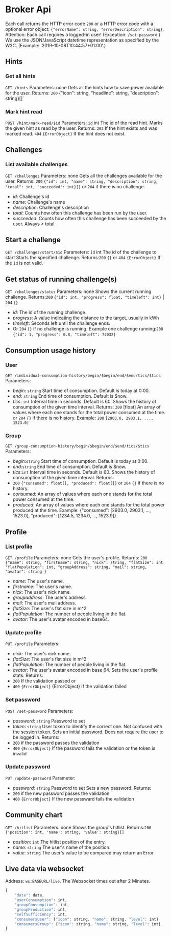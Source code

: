 # Broker Api
Each call returns the HTTP error code `200` or a HTTP error code with a optional error object: `{"errorName": string, "errorDescription": string}`.
Attention: Each call requires a logged-in user! (Exception: `/set-password`.) We use the JSON/JavaScript datetime representation as specified by the W3C. 
(Example: '2019-10-08T10:44:57+01:00'.)

## Hints
### Get all hints
`GET /hints`
Parameters: none
Gets all the hints how to save power available for the user.
Returns: `200` {"icon": string, "headline": string, "description": string}[]`

### Mark hint read
`POST /hint/mark-read/$id`
Parameters: `id` int The id of the read hint.
Marks the given hint as read by the user.
Returns: `202` If the hint exists and was marked read.
        `404` `{ErrorObject}` If the hint does not exist.

## Challenges
### List available challenges
`GET /challenges`
Parameters: none
Gets all the challenges available for the user.
Returns: `200` `{"id": int, "name": string, "description": string, "total": int, "succeeded": int}[]` or `204` if there is no challenge.
- *id*: Challenge's id
- *name*: Challenge's name
- *description*: Challenge's description
- *total*: Counts how often this challenge has been run by the user.
- *succeeded*: Counts how often this challenge has been succeeded by the user. Always < total.

## Start a challenge
`GET /challenges/start/$id`
Parameters: `id` int The id of the challenge to start
Starts the specified challenge.
Returns:`200` `{}`
    or `404` `{ErrorObject}` If the `id` is not valid.

## Get status of running challenge(s)
`GET /challenges/status`
Parameters: none
Shows the current running challenge.
Returns:`200` `{"id": int, "progress": float, "timeleft": int}` | `204` `{}`
- *id*: The id of the running challenge.
- *progress*: A value indicating the distance to the target, usually in kWh
- *timeleft*: Seconds left until the challenge ends.
- Or `204` `{}` if no challenge is running.
Example one challenge running:`200` `{"id": 1, "progress": 0.8, "timeleft": 72032}`


## Consumption usage history
### User
`GET /individual-consumption-history/begin/$begin/end/$end/tics/$tics`
Parameters:
- *begin*: `string` Start time of consumption. Default is today at 0:00.
- *end*: `string` End time of consumption. Default is $now.
- *tics*: `int` Interval time in seconds. Default is 60.
Shows the history of consumption of the given time interval.
Returns: `200` [float] An array of values where each one stands for the total power consumed at the time.
         or `204` `{}` if there is no history.
Example: `200` `[2903.0, 2903.1, ..., 1523.0] `

### Group
`GET /group-consumption-history/begin/$begin/end/$end/tics/$tics`
Parameters:
- *begin*:`string` Start time of consumption. Default is today at 0:00.
- *end*:`string` End time of consumption. Default is $now.
- *tics*:`int` Interval time in seconds. Default is 60.
Shows the history of consumption of the given time interval.
Returns:
- `200` `{"consumed": float[], "produced": float[]}` or `204` `{}` if there is no history.
- *consumed*: An array of values where each one stands for the total power consumed at the time.
- *produced*: An array of values where each one stands for the total power produced at the time.
Example: {"consumed": [2903.0, 2903.1, ..., 1523.0], "produced": [1234.5, 1234.0, ..., 1523.9]}

## Profile
### List profile
`GET /profile`
Parameters: none
Gets the user's profile.
Returns: `200` `{"name": string, "firstname": string, "nick": string, "flatSize": int, "flatPopulation": int, "groupAddress": string, "mail": string, "avatar": string }`
- *name*: The user's name.
- *firstname*: The user's name.
- *nick*: The user's nick name.
- *groupaddress*: The user's address.
- *mail*: The user's mail address.
- *flatSize*: The user's flat size in m^2
- *flatPopulation*: The number of people living in the flat.
- *avatar*: The user's avatar encoded in base64.

### Update  profile
`PUT /profile`
Parameters:
- *nick*: The user's nick name.
- *flatSize*: The user's flat size in m^2
- *flatPopulation*: The number of people living in the flat.
- *avatar*: The user's avatar encoded in base 64.
Sets the user's profile stats.
Returns:
- `200` If the validation passed or
- `400` `{ErrorObject}` {ErrorObject} If the validation failed


### Set password
`POST /set-password`
Parameters:
- *password*: `string` Password to set
- *token*: `string` User token to identify the correct one. Not confused with the session token.
Sets an initial password. Does not require the user to be logged in.
Returns:
- `200` if the password passes the validation
- `400` `{ErrorObject}` If the  password fails the validation or the token is invalid

### Update password
`PUT /update-password`
Parameter:
- *password*: `string` Password to set
Sets a new password.
Returns:
- `200` if the new password passes the validation
- `400` `{ErrorObject}` If the new passward fails the validation

## Community chart
`GET /hitlist`
Parameters: none
Shows the group's hitlist.
Returns:`200` `{'position': int, 'name': string, 'value': string}[]`
- *position*: `int` The hitlist position of the entry.
- *name*: `string` The user's name of the position.
- *value*: `string` The user's value to be compared.may return an Error


## Live data via websocket
Address: `ws:BASEURL/live`.
The Websocket times out after 2 Minutes.
```javascript
{
    "date": date,
    "userConsumption": int,
    "groupConsumption": int,
    "groupProduction": int,
    "selfSufficiency": int,
    "consumersUser": {"icon": string, "name": string, "level": int}
    "consumersGroup": {"icon": string, "name": string, "level": int}
}
```
